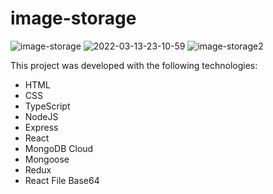 # image-storage
![image-storage](https://user-images.githubusercontent.com/79951928/158092743-3e73c019-7d62-4d36-a089-03e23bb4a2c2.PNG)
![2022-03-13-23-10-59](https://user-images.githubusercontent.com/79951928/158093210-97cd33dd-0b89-4533-b388-8db728da7b90.gif)
![image-storage2](https://user-images.githubusercontent.com/79951928/158092750-94407ba7-694a-405d-b6b7-e9da7b32b442.PNG)

This project was developed with the following technologies:
- HTML
- CSS
- TypeScript
- NodeJS
- Express
- React
- MongoDB Cloud
- Mongoose
- Redux
- React File Base64
